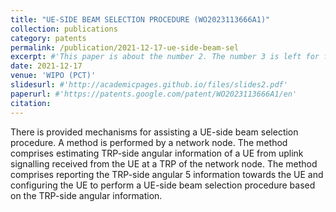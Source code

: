 ```yaml
---
title: "UE-SIDE BEAM SELECTION PROCEDURE (WO2023113666A1)"
collection: publications
category: patents
permalink: /publication/2021-12-17-ue-side-beam-sel
excerpt: #'This paper is about the number 2. The number 3 is left for future work.'
date: 2021-12-17
venue: 'WIPO (PCT)'
slidesurl: #'http://academicpages.github.io/files/slides2.pdf'
paperurl: #'https://patents.google.com/patent/WO2023113666A1/en'
citation: 
---
```

There is provided mechanisms for assisting a UE-side beam selection procedure. A method is performed by a network node. The method comprises estimating TRP-side angular information of a UE from uplink signalling received from the UE at a TRP of the network node. The method comprises reporting the TRP-side angular 5 information towards the UE and configuring the UE to perform a UE-side beam selection procedure based on the TRP-side angular information.

